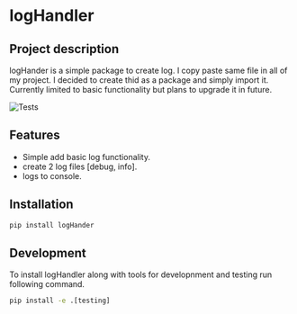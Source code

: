 # logHandler

## Project description

logHander is a simple package to create log. I copy paste same file in all of my project.
I decided to create thid as a package and simply import it.
Currently limited to basic functionality but plans to upgrade it in future.

![Tests](https://github.com/bonnybabukachappilly/utils/actions/workflows/tests.yml/badge.svg)

## Features

* Simple add basic log functionality.
* create 2 log files [debug, info].
* logs to console.

## Installation

```cmd
pip install logHander
```

## Development

To install logHandler along with tools for developnment and testing run following command.

```cmd
pip install -e .[testing]
```
